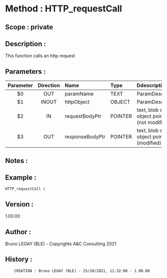﻿# **Method :** HTTP_requestCall## **Scope :** private## **Description :** This function calls an http request## **Parameters :** | Parameter | Direction | Name | Type | Ddescription | |:----:|:----:|:----|:----|:----| | $0 | OUT | paramName | TEXT | ParamDescription | | $1 | INOUT | httpObject | OBJECT | ParamDescription | | $2 | IN | requestBodyPtr | POINTER | text, blob or object pointer (not modified) | | $3 | OUT | responseBodyPtr | POINTER | text, blob or object pointer (modified) | ## **Notes :** ## **Example :** ```HTTP_requestCall (```## **Version :** 1.00.00## **Author :** Bruno LEGAY (BLE) - Copyrights A&C Consulting 2021## **History :**          CREATION : Bruno LEGAY (BLE) - 25/10/2021, 11:32:00 - 1.00.00